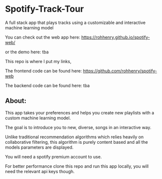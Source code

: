 # Spotify-Track-Tour
A full stack app that plays tracks using a customizable and interactive machine learning model

You can check out the web app here: https://rohhenry.github.io/spotify-web/

or the demo here: tba


This repo is where I put my links,

The frontend code can be found here: https://github.com/rohhenry/spotify-web

The backend code can be found here: tba


## About:
This app takes your preferences and helps you create new playlists with a custom machine learning model.

The goal is to introduce you to new, diverse, songs in an interactive way.

Unlike traditional recommendation algorithms which relies heavily on collaborative filtering, this algorithm is purely content based and all the models parameters are displayed.

You will need a spotify premium account to use.

For better performance clone this repo and run this app locally, you will need the relevant api keys though.
